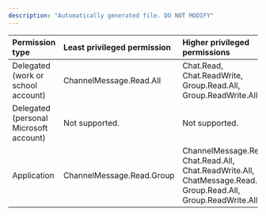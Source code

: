 ```yaml
---
description: "Automatically generated file. DO NOT MODIFY"
---
```


|Permission type|Least privileged permission|Higher privileged permissions|
|:---|:---|:---|
|Delegated (work or school account)|ChannelMessage.Read.All|Chat.Read, Chat.ReadWrite, Group.Read.All, Group.ReadWrite.All|
|Delegated (personal Microsoft account)|Not supported.|Not supported.|
|Application|ChannelMessage.Read.Group|ChannelMessage.Read.All, Chat.Read.All, Chat.ReadWrite.All, ChatMessage.Read.Chat, Group.Read.All, Group.ReadWrite.All|

